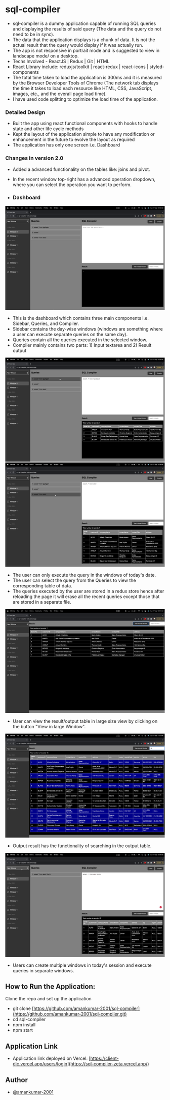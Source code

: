 # sql-compiler

- sql-compiler is a dummy application capable of running SQL queries and displaying the results of said query (The data and the query do not need to be in sync).
- The data that the application displays is a chunk of data. It is not the actual result that the query would display if it was actually run.
- The app is not responsive in portrait mode and is suggested to view in landscape mode/ on a desktop.
- Techs Involved - ReactJS | Redux | Git | HTML
- React Library include:  reduxjs/toolkit | react-redux | react-icons | styled-components
- The total time taken to load the application is 300ms and it is measured by the Browser Developer Tools of Chrome (The network tab displays the time it takes to load each resource like HTML, CSS, JavaScript, images, etc., and the overall page load time).
- I have used code splitting to optimize the load time of the application.
  
### Detailed Design

- Built the app using react functional components with hooks to handle state and other life cycle methods
- Kept the layout of the application simple to have any modification or enhancement in the future to evolve the layout as required
- The application has only one screen i.e. Dashboard

### Changes in version 2.0

- Added a advanced functionality on the tables like: joins and pivot.
- In the recent window top-right has a advanced operation dropdown, where you can select the operation you want to perform.

- ### Dashboard
![alt text](./public/Screenshots/Screenshot1.png)
- This is the dashboard which contains three main components i.e. Sidebar, Queries, and Compiler.
- Sidebar contains the day-wise windows (windows are something where a user can execute separate queries on the same day).
- Queries contain all the queries executed in the selected window.
- Compiler mainly contains two parts: 1) Input textarea and 2) Result output
  
![alt text](./public/Screenshots/Screenshot2.png) 
![alt text](./public/Screenshots/Screenshot3.png) 
- The user can only execute the query in the windows of today's date.
- The user can select the query from the Queries to view the corresponding table of data.
- The queries executed by the user are stored in a redux store hence after reloading the page it will erase all the recent queries except those that are stored in a separate file.

![alt text](./public/Screenshots/Screenshot4.png) 
- User can view the result/output table in large size view by clicking on the button "View in large Window".

![alt text](./public/Screenshots/Screenshot5.png) 
- Output result has the functionality of searching in the output table.

![alt text](./public/Screenshots/Screenshot6.png) 
- Users can create multiple windows in today's session and execute queries in separate windows.

## How to Run the Application:

Clone the repo and set up the application

- git clone [https://github.com/amankumar-2001/sql-compiler](https://github.com/amankumar-2001/sql-compiler.git)
- cd sql-compiler
- npm install
- npm start

## Application Link

- Application link deployed on Vercel: [https://client-dic.vercel.app/users/login](https://sql-compiler-zeta.vercel.app/)
  
## Author

- [@amankumar-2001](https://www.github.com/amankumar-2001)

